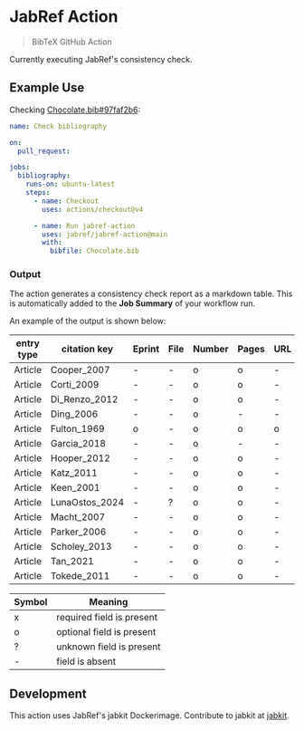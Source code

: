# JabRef Action

> BibTeX GitHub Action

Currently executing JabRef's consistency check.

## Example Use

Checking [Chocolate.bib#97faf2b6](https://github.com/JabRef/jabref-demo-libraries/blob/97faf2b6ed94fc15c4f6e5645da3a69796d8f6d3/chocolate/Chocolate.bib#L1):

```yaml
name: Check bibliography

on:
  pull_request:

jobs:
  bibliography:
    runs-on: ubuntu-latest
    steps:
      - name: Checkout
        uses: actions/checkout@v4

      - name: Run jabref-action
        uses: jabref/jabref-action@main
        with:
          bibfile: Chocolate.bib
```

### Output
The action generates a consistency check report as a markdown table. This is automatically added to the **Job Summary** of your workflow run.

An example of the output is shown below:

| entry type | citation key   | Eprint | File | Number | Pages | URL |
| ---------- | -------------- | ------ | ---- | ------ | ----- | --- |
| Article    | Cooper_2007    | -      | -    | o      | o     | -   |
| Article    | Corti_2009     | -      | -    | o      | o     | -   |
| Article    | Di_Renzo_2012  | -      | -    | o      | o     | -   |
| Article    | Ding_2006      | -      | -    | o      | -     | -   |
| Article    | Fulton_1969    | o      | -    | o      | o     | o   |
| Article    | Garcia_2018    | -      | -    | o      | -     | -   |
| Article    | Hooper_2012    | -      | -    | o      | o     | -   |
| Article    | Katz_2011      | -      | -    | o      | o     | -   |
| Article    | Keen_2001      | -      | -    | o      | o     | -   |
| Article    | LunaOstos_2024 | -      | ?    | o      | o     | -   |
| Article    | Macht_2007     | -      | -    | o      | o     | -   |
| Article    | Parker_2006    | -      | -    | o      | o     | -   |
| Article    | Scholey_2013   | -      | -    | o      | o     | -   |
| Article    | Tan_2021       | -      | -    | o      | o     | -   |
| Article    | Tokede_2011    | -      | -    | o      | o     | -   |

| Symbol | Meaning                   |
| ------ | ------------------------- |
| x      | required field is present |
| o      | optional field is present |
| ?      | unknown field is present  |
| -      | field is absent           |


## Development

This action uses JabRef's jabkit Dockerimage. Contribute to jabkit at [jabkit](https://github.com/JabRef/jabref/tree/main/jabkit).
